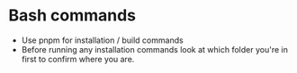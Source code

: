 # Bash commands
- Use pnpm for installation / build commands
- Before running any installation commands look at which folder you're in first to confirm where you are.